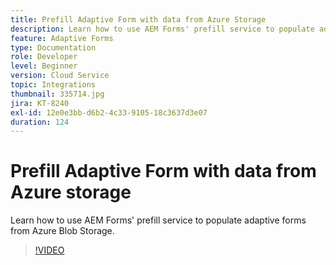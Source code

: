 ```yaml
---
title: Prefill Adaptive Form with data from Azure Storage
description: Learn how to use AEM Forms' prefill service to populate adaptive forms from Azure Blob Storage.
feature: Adaptive Forms
type: Documentation
role: Developer
level: Beginner
version: Cloud Service
topic: Integrations
thumbnail: 335714.jpg
jira: KT-8240
exl-id: 12e0e3bb-d6b2-4c33-9105-18c3637d3e07
duration: 124
---
```

# Prefill Adaptive Form with data from Azure storage

Learn how to use AEM Forms' prefill service to populate adaptive forms from Azure Blob Storage.

>[!VIDEO](https://video.tv.adobe.com/v/335714?quality=12&learn=on)
